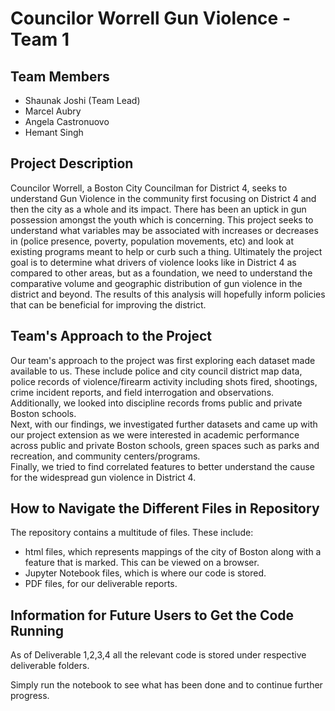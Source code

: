 # Councilor Worrell Gun Violence - Team 1 <br>

## Team Members <br>
* Shaunak Joshi (Team Lead)
* Marcel Aubry
* Angela Castronuovo
* Hemant Singh


## Project Description <br>
Councilor Worrell, a Boston City Councilman for District 4, seeks to understand Gun Violence in the community first focusing on District 4 and then the city as a whole and its impact. There has been an uptick in gun possession amongst the youth which is concerning. This project seeks to understand what variables may be associated with increases or decreases in (police presence, poverty, population movements, etc) and look at existing programs meant to help or curb such a thing. Ultimately the project goal is to determine what drivers of violence looks like in District 4 as compared to other areas, but as a foundation, we need to understand the comparative volume and geographic distribution of gun violence in the district and beyond. The results of this analysis will hopefully inform policies that can be beneficial for improving the district. 

## Team's Approach to the Project <br> 
Our team's approach to the project was first exploring each dataset made available to us. These include police and city council district map data, police records of violence/firearm activity including shots fired, shootings, crime incident reports, and field interrogation and observations. Additionally, we looked into discipline records froms public and private Boston schools. <br>
Next, with our findings, we investigated further datasets and came up with our project extension as we were interested in academic performance across public and private Boston schools, green spaces such as parks and recreation, and community centers/programs. <br>
Finally, we tried to find correlated features to better understand the cause for the widespread gun violence in District 4.

## How to Navigate the Different Files in Repository <br> 
The repository contains a multitude of files. These include:
* html files, which represents mappings of the city of Boston along with a feature that is marked. This can be viewed on a browser.
* Jupyter Notebook files, which is where our code is stored.
* PDF files, for our deliverable reports.

## Information for Future Users to Get the Code Running <br> 
As of Deliverable 1,2,3,4 all the relevant code is stored under respective deliverable folders. <br>

Simply run the notebook to see what has been done and to continue further progress.
